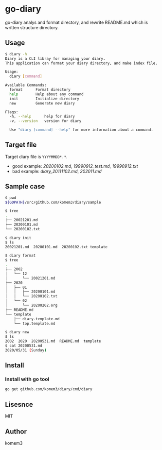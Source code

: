 # go-diary

go-diary analys and format directory, and rewrite README.md which is written structure directory.


## Usage

```sh
$ diary -h
Diary is a CLI libray for managing your diary.
This application can format your diary directory, and make index file.

Usage:
  diary [command]

Available Commands:
  format      Format directory
  help        Help about any command
  init        Initialize directory
  new         Generate new diary

Flags:
  -h, --help      help for diary
  -v, --version   version for diary

  Use "diary [command] --help" for more information about a command.
```


## Target file

Target diary file is `YYYYMMDD*.*`.
- good example: *20200102.md*, *19990912_test.md*, *19990912.txt*
- bad example: *diary_20111102.md*, *202011.md*


## Sample case

```sh
$ pwd
${GOPATH}/src/github.com/komem3/diary/sample

$ tree
.
├── 20021201.md
├── 20200101.md
└── 20200102.txt

$ diary init
$ ls
20021201.md  20200101.md  20200102.txt template

$ diary format
$ tree
.
├── 2002
│   └── 12
│       └── 20021201.md
├── 2020
│   ├── 01
│   │   ├── 20200101.md
│   │   └── 20200102.txt
│   └── 02
│       └── 20200202.org
├── README.md
└── template
    ├── diary.template.md
    └── top.template.md

$ diary new
$ ls
2002  2020  20200531.md  README.md  template
$ cat 20200531.md
2020/05/31 (Sunday)
```


## Install

### Install with go tool

```sh
go get github.com/komem3/diary/cmd/diary
```

## Lisesnce

MIT

## Author

komem3

